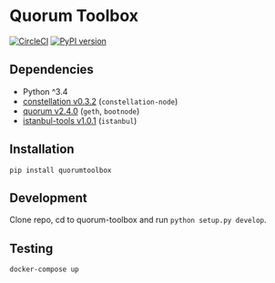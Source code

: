 # Quorum Toolbox

[![CircleCI](https://circleci.com/gh/chainstack/quorum-toolbox/tree/master.svg?style=svg&circle-token=c64e8d715eee5747f4ab9f9e0321dc558f3ec92f)](https://circleci.com/gh/chainstack/quorum-toolbox/tree/master)
[![PyPI version](https://badge.fury.io/py/quorumtoolbox.svg)](https://badge.fury.io/py/quorumtoolbox)

## Dependencies

* Python ^3.4
* [constellation v0.3.2](https://github.com/jpmorganchase/constellation) (`constellation-node`)
* [quorum v2.4.0](https://github.com/jpmorganchase/quorum) (`geth`, `bootnode`)
* [istanbul-tools v1.0.1](https://github.com/jpmorganchase/istanbul-tools) (`istanbul`)

## Installation

    pip install quorumtoolbox

## Development

Clone repo, cd to quorum-toolbox and run `python setup.py develop`.

## Testing

    docker-compose up
